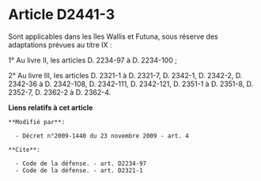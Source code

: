 # Article D2441-3

Sont applicables dans les îles Wallis et Futuna, sous réserve des adaptations prévues au titre IX : 

1° Au livre II, les articles D. 2234-97 à D. 2234-100 ; 

2° Au livre III, les articles D. 2321-1 à D. 2321-7, D. 2342-1, D. 2342-2, D. 2342-36 à D. 2342-108, D. 2342-111, D.
2342-121, D. 2351-1 à D. 2351-8, D. 2352-7, D. 2362-2 à D. 2362-4.

**Liens relatifs à cet article**

	**Modifié par**:

	  - Décret n°2009-1440 du 23 novembre 2009 - art. 4

	**Cite**:

	  - Code de la défense. - art. D2234-97
	  - Code de la défense. - art. D2321-1
